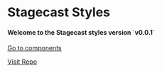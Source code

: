 <div class="blankstate mt-6">
  <div class="circle-wrapper mb-4">
    <img src="../docs/examples/assets/blankstate-img.png" alt="">
  </div>
  <h1 class="h3">Stagecast Styles</h1>
  <h4 class="h4">Welcome to the Stagecast styles version `v0.0.1`</h4>
  <a class="btn btn-primary my-4" href="./#/alerts">Go to components</a>
  <p class="m-0"><a class="btn btn-link" href="https://github.com/stagecast/stagecast-styles">Visit Repo</a></p>

</div>
